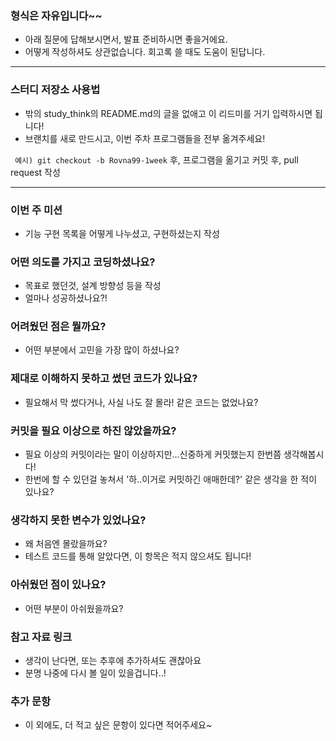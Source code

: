 ### 형식은 자유입니다~~
- 아래 질문에 답해보시면서, 발표 준비하시면 좋을거에요.
- 어떻게 작성하셔도 상관없습니다. 회고록 쓸 때도 도움이 된답니다.

--- 
### 스터디 저장소 사용법

- 밖의 study_think의 README.md의 글을 없애고 이 리드미를 거기 입력하시면 됩니다!
- 브랜치를 새로 만드시고, 이번 주차 프로그램들을 전부 옮겨주세요!

``` 예시) git checkout -b Rovna99-1week``` 후, 프로그램을 옮기고 커밋 후, pull request 작성

---

### 이번 주 미션
- 기능 구현 목록을 어떻게 나누셨고, 구현하셨는지 작성

### 어떤 의도를 가지고 코딩하셨나요?
- 목표로 했던것, 설계 방향성 등을 작성
- 얼마나 성공하셨나요?!

### 어려웠던 점은 뭘까요?
- 어떤 부분에서 고민을 가장 많이 하셨나요?


### 제대로 이해하지 못하고 썼던 코드가 있나요?
- 필요해서 막 썼다거나, 사실 나도 잘 몰라! 같은 코드는 없었나요?

### 커밋을 필요 이상으로 하진 않았을까요?
- 필요 이상의 커밋이라는 말이 이상하지만...신중하게 커밋했는지 한번쯤 생각해봅시다!
- 한번에 할 수 있던걸 놓쳐서 '하..이거로 커밋하긴 애매한데?' 같은 생각을 한 적이 있나요?

### 생각하지 못한 변수가 있었나요?
- 왜 처음엔 몰랐을까요?
- 테스트 코드를 통해 알았다면, 이 항목은 적지 않으셔도 됩니다!

### 아쉬웠던 점이 있나요?
- 어떤 부분이 아쉬웠을까요?

### 참고 자료 링크
- 생각이 난다면, 또는 추후에 추가하셔도 괜찮아요
- 분명 나중에 다시 볼 일이 있을겁니다..!

### 추가 문항
- 이 외에도, 더 적고 싶은 문항이 있다면 적어주세요~

